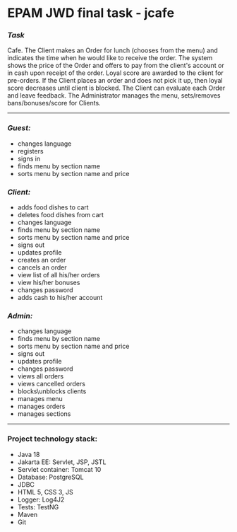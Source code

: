 # EPAM JWD final task - jcafe
### *Task*
Cafe. The Client makes an Order for lunch (chooses from the menu) and indicates the time when he would like to receive the order. The system shows the price of the Order and offers to pay from the client's account or in cash upon receipt of the order. Loyal score are awarded to the client for pre-orders. If the Client places an order and does not pick it up, then loyal score decreases until client is blocked. The Client can evaluate each Order and leave feedback. The Administrator manages the menu, sets/removes bans/bonuses/score for Clients.
***
### *Guest:*
- changes language
- registers
- signs in
- finds menu by section name
- sorts menu by section name and price

### *Client:*
- adds food dishes to cart
- deletes food dishes from cart
- changes language
- finds menu by section name
- sorts menu by section name and price
- signs out
- updates profile
- creates an order
- cancels an order
- view list of all his/her orders
- view his/her bonuses
- changes password
- adds cash to his/her account

### *Admin:*
- changes language
- finds menu by section name
- sorts menu by section name and price
- signs out
- updates profile
- changes password
- views all orders
- views cancelled orders
- blocks\unblocks clients
- manages menu
- manages orders
- manages sections
***
### Project technology stack:
- Java 18
- Jakarta EE: Servlet, JSP, JSTL
- Servlet container: Tomcat 10
- Database: PostgreSQL
- JDBC
- HTML 5, CSS 3, JS
- Logger: Log4J2
- Tests: TestNG
- Maven
- Git

